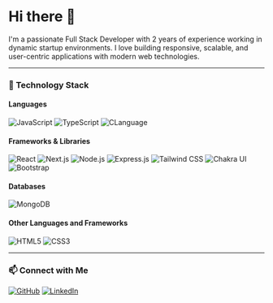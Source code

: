 # Hi there 👋

I'm a passionate Full Stack Developer with 2 years of experience working in dynamic startup environments. I love building responsive, scalable, and user-centric applications with modern web technologies. 

---

### 🔧 Technology Stack

#### Languages
![JavaScript](https://img.shields.io/badge/JavaScript-F7DF1E?style=flat&logo=javascript&logoColor=black)
![TypeScript](https://img.shields.io/badge/TypeScript-007ACC?style=flat&logo=typescript&logoColor=white)
![CLanguage](https://img.shields.io/badge/C-00599C?style=flat&logo=c&logoColor=white)

#### Frameworks & Libraries
![React](https://img.shields.io/badge/React-61DAFB?style=flat&logo=react&logoColor=black)
![Next.js](https://img.shields.io/badge/Next.js-000000?style=flat&logo=nextdotjs&logoColor=white)
![Node.js](https://img.shields.io/badge/Node.js-339933?style=flat&logo=nodedotjs&logoColor=white)
![Express.js](https://img.shields.io/badge/Express.js-000000?style=flat&logo=express&logoColor=white)
![Tailwind CSS](https://img.shields.io/badge/TailwindCSS-38B2AC?style=flat&logo=tailwind-css&logoColor=white)
![Chakra UI](https://img.shields.io/badge/Chakra--UI-319795?style=flat&logo=chakraui&logoColor=white)
![Bootstrap](https://img.shields.io/badge/Bootstrap-563D7C?style=flat&logo=bootstrap&logoColor=white)

#### Databases
![MongoDB](https://img.shields.io/badge/MongoDB-47A248?style=flat&logo=mongodb&logoColor=white)

#### Other Languages and Frameworks
![HTML5](https://img.shields.io/badge/HTML5-E34F26?style=flat&logo=html5&logoColor=white)
![CSS3](https://img.shields.io/badge/CSS3-1572B6?style=flat&logo=css3&logoColor=white)

---

### 📫 Connect with Me

[![GitHub](https://img.shields.io/badge/GitHub-333?style=for-the-badge&logo=github)](https://github.com/JAWAD-ASGHAR)
[![LinkedIn](https://img.shields.io/badge/LinkedIn-0077B5?style=for-the-badge&logo=linkedin)](https://www.linkedin.com/in/jawad-asghar-a1290028b/)

